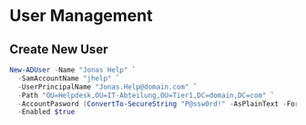 # User Management

## Create New User
```powershell
New-ADUser -Name "Jonas Help" `
  -SamAccountName "jhelp" `
  -UserPrincipalName "Jonas.Help@domain.com" `
  -Path "OU=Helpdesk,OU=IT-Abteilung,OU=Tier1,DC=domain,DC=com" `
  -AccountPasword (ConvertTo-SecureString "P@ssw0rd!" -AsPlainText -Force)
  -Enabled $true
```

